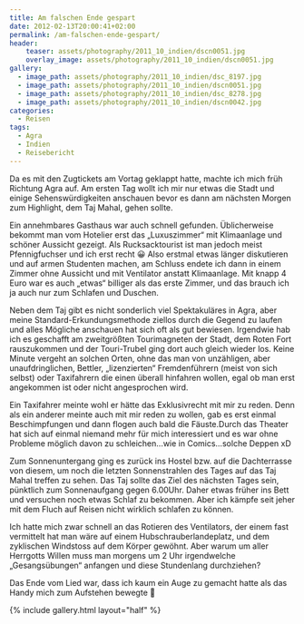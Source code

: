 ```yaml
---
title: Am falschen Ende gespart
date: 2012-02-13T20:00:41+02:00
permalink: /am-falschen-ende-gespart/
header:
    teaser: assets/photography/2011_10_indien/dscn0051.jpg
    overlay_image: assets/photography/2011_10_indien/dscn0051.jpg
gallery:
  - image_path: assets/photography/2011_10_indien/dsc_8197.jpg
  - image_path: assets/photography/2011_10_indien/dscn0051.jpg
  - image_path: assets/photography/2011_10_indien/dsc_8278.jpg
  - image_path: assets/photography/2011_10_indien/dscn0042.jpg
categories:
  - Reisen
tags:
  - Agra
  - Indien
  - Reisebericht
---
```


Da es mit den Zugtickets am Vortag geklappt hatte, machte ich mich früh Richtung Agra auf. Am ersten Tag wollt ich mir 
nur etwas die Stadt und einige Sehenswürdigkeiten anschauen bevor es dann am nächsten Morgen zum Highlight, dem Taj Mahal, gehen sollte.

Ein annehmbares Gasthaus war auch schnell gefunden. Üblicherweise bekommt man vom Hotelier erst das „Luxuszimmer“ 
mit Klimaanlage und schöner Aussicht gezeigt. Als Rucksacktourist ist man jedoch meist Pfennigfuchser und ich erst recht 😀 
Also erstmal etwas länger diskutieren und auf armen Studenten machen, am Schluss endete ich dann in einem Zimmer ohne Aussicht und mit Ventilator anstatt Klimaanlage. Mit knapp 4 Euro war es auch „etwas“ billiger als das erste Zimmer, und das brauch ich ja auch nur zum Schlafen und Duschen.  

Neben dem Taj gibt es nicht sonderlich viel Spektakuläres in Agra, aber meine Standard-Erkundungsmethode ziellos 
durch die Gegend zu laufen und alles Mögliche anschauen hat sich oft als gut bewiesen. Irgendwie hab ich es geschafft 
am zweitgrößten Tourimagneten der Stadt, dem Roten Fort rauszukommen und der Touri-Trubel ging dort auch gleich wieder los. 
Keine Minute vergeht an solchen Orten, ohne das man von unzähligen, aber unaufdringlichen, Bettler, 
„lizenzierten“ Fremdenführern (meist von sich selbst) oder Taxifahrern die einen überall hinfahren wollen, 
egal ob man erst angekommen ist oder nicht angesprochen wird.

Ein Taxifahrer meinte wohl er hätte das Exklusivrecht mit mir zu reden. Denn als ein anderer meinte auch mit mir reden zu wollen, 
gab es erst einmal Beschimpfungen und dann flogen auch bald die Fäuste.Durch das Theater hat sich auf einmal niemand mehr 
für mich interessiert und es war ohne Probleme möglich davon zu schleichen…wie in Comics…solche Deppen xD

Zum Sonnenuntergang ging es zurück ins Hostel bzw. auf die Dachterrasse von diesem, 
um noch die letzten Sonnenstrahlen des Tages auf das Taj Mahal treffen zu sehen. Das Taj sollte das Ziel des nächsten Tages sein, 
pünktlich zum Sonnenaufgang gegen 6.00Uhr. Daher etwas früher ins Bett und versuchen noch etwas Schlaf zu bekommen. 
Aber ich kämpfe seit jeher mit dem Fluch auf Reisen nicht wirklich schlafen zu können.

Ich hatte mich zwar schnell an das Rotieren des Ventilators, der einem fast vermittelt hat man wäre auf einem Hubschrauberlandeplatz, 
und dem zyklischen Windstoss auf dem Körper gewöhnt. Aber warum um aller Herrgotts Willen muss man morgens um 2 Uhr 
irgendwelche „Gesangsübungen“ anfangen und diese Stundenlang durchziehen?

Das Ende vom Lied war, dass ich kaum ein Auge zu gemacht hatte als das Handy mich zum Aufstehen bewegte 🙁

{% include gallery.html layout="half" %}

